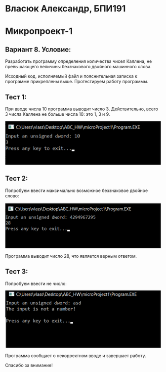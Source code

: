 # Власюк Александр, БПИ191

# Микропроект-1

## Вариант 8. Условие:
Разработать программу определения
количества чисел Каллена, не
превышающего величины беззнакового
двойного машинного слова.

Исходный код, исполняемый файл и пояснительная записка к программе прикреплены выше.
Протестируем работу программы.

## Тест 1:
При вводе числа 10 программа выводит число 3.
Действительно, всего 3 числа Каллена не больше числа 10: это 1, 3 и 9.

![](./Screenshots/Screenshot_1.png )

## Тест 2:
Попробуем ввести максимально возможное беззнаковое двойное слово:

![](./Screenshots/Screenshot_2.png )

Программа выводит число 28, что является верным ответом.

## Тест 3:
Попробуем ввести не число:

![](./Screenshots/Screenshot_3.png )

Программа сообщает о некорректном вводе и завершает работу.


Спасибо за внимание!

